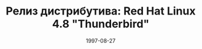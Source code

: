 ---
layout: post
title: "Релиз дистрибутива: Red Hat Linux 4.8 \"Thunderbird\""
date: 1997-08-27   
---